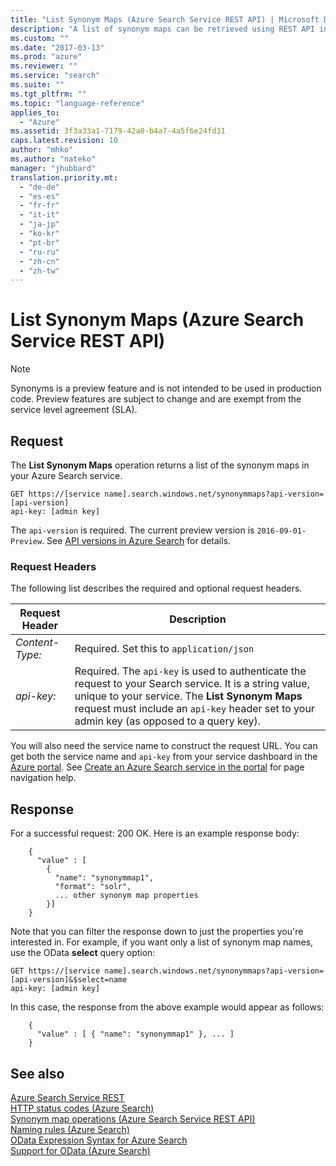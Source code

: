 ```yaml
---
title: "List Synonym Maps (Azure Search Service REST API) | Microsoft Docs"
description: "A list of synonym maps can be retrieved using REST API in Azure Search."
ms.custom: ""
ms.date: "2017-03-13"
ms.prod: "azure"
ms.reviewer: ""
ms.service: "search"
ms.suite: ""
ms.tgt_pltfrm: ""
ms.topic: "language-reference"
applies_to:
  - "Azure"
ms.assetid: 3f3a33a1-7179-42a0-b4a7-4a5f6e24fd31
caps.latest.revision: 10
author: "mhko"
ms.author: "nateko"
manager: "jhubbard"
translation.priority.mt:
  - "de-de"
  - "es-es"
  - "fr-fr"
  - "it-it"
  - "ja-jp"
  - "ko-kr"
  - "pt-br"
  - "ru-ru"
  - "zh-cn"
  - "zh-tw"
---
```

# List Synonym Maps (Azure Search Service REST API)
> [!NOTE]  
> Synonyms is a preview feature and is not intended to be used in production code. Preview features are subject to change and are exempt from the service level agreement (SLA).

## Request
  The **List Synonym Maps** operation returns a list of the synonym maps in your Azure Search service.  

```  
GET https://[service name].search.windows.net/synonymmaps?api-version=[api-version]  
api-key: [admin key]  
```  

 The `api-version` is required. The current preview version is `2016-09-01-Preview`. See [API versions in Azure Search](https://go.microsoft.com/fwlink/?linkid=834796) for details.  

### Request Headers
   The following list describes the required and optional request headers.  

  |Request Header|Description|  
  |--------------------|-----------------|  
  |*Content-Type:*|Required. Set this to `application/json`|  
  |*api-key:*|Required. The `api-key` is used to authenticate the request to your Search service. It is a string value, unique to your service. The **List Synonym Maps** request must include an `api-key` header set to your admin key (as opposed to a query key).|  

   You will also need the service name to construct the request URL. You can get both the service name and `api-key` from your service dashboard in the [Azure portal](https://portal.azure.com). See [Create an Azure Search service in the portal](https://azure.microsoft.com/documentation/articles/search-create-service-portal/) for page navigation help.  

## Response  
 For a successful request: 200 OK. Here is an example response body:  

```  
    {  
      "value" : [  
        {  
          "name": "synonymmap1",  
          "format": "solr",  
          ... other synonym map properties  
        }]  
    }  
```  

 Note that you can filter the response down to just the properties you're interested in. For example, if you want only a list of synonym map names, use the OData **select** query option:  

```  
GET https://[service name].search.windows.net/synonymmaps?api-version=[api-version]&$select=name
api-key: [admin key]  
```  

 In this case, the response from the above example would appear as follows:  

```  
    {  
      "value" : [ { "name": "synonymmap1" }, ... ]  
    }  
```  

## See also  
 [Azure Search Service REST](index.md)   
 [HTTP status codes &#40;Azure Search&#41;](http-status-codes.md)   
 [Synonym map operations &#40;Azure Search Service REST API&#41;](synonym-map-operations.md)   
 [Naming rules &#40;Azure Search&#41;](naming-rules.md)   
 [OData Expression Syntax for Azure Search](odata-expression-syntax-for-azure-search.md)   
 [Support for OData &#40;Azure Search&#41;](support-for-odata.md)  
